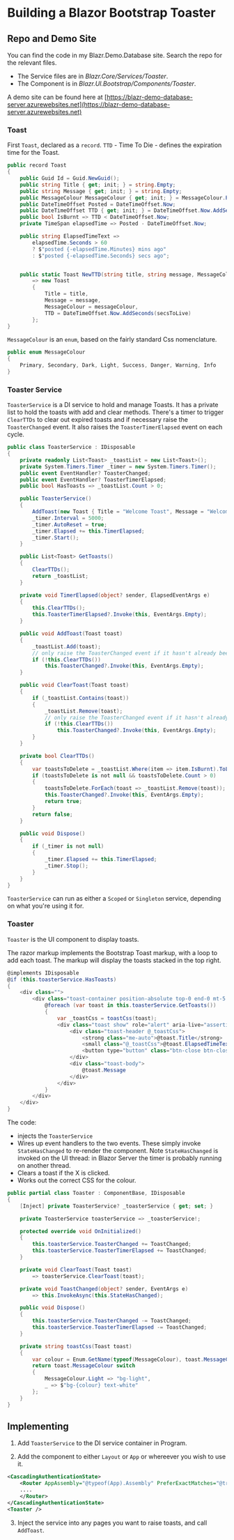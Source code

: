 # Building a Blazor Bootstrap Toaster

## Repo and Demo Site

You can find the code in my Blazr.Demo.Database site.  Search the repo for the relevant files.

- The Service files are in *Blazr.Core/Services/Toaster*.
- The Component is in *Blazr.UI.Bootstrap/Components/Toaster*.

A demo site can be found here at [https://blazr-demo-database-server.azurewebsites.net](https://blazr-demo-database-server.azurewebsites.net)

### Toast

First `Toast`, declared as a `record`.  `TTD` - Time To Die - defines the expiration time for the Toast.

```csharp
public record Toast
{
    public Guid Id = Guid.NewGuid();
    public string Title { get; init; } = string.Empty;
    public string Message { get; init; } = string.Empty;
    public MessageColour MessageColour { get; init; } = MessageColour.Primary;
    public DateTimeOffset Posted = DateTimeOffset.Now;
    public DateTimeOffset TTD { get; init; } = DateTimeOffset.Now.AddSeconds(30);
    public bool IsBurnt => TTD < DateTimeOffset.Now;
    private TimeSpan elapsedTime => Posted - DateTimeOffset.Now;

    public string ElapsedTimeText =>
        elapsedTime.Seconds > 60
        ? $"posted {-elapsedTime.Minutes} mins ago"
        : $"posted {-elapsedTime.Seconds} secs ago";


    public static Toast NewTTD(string title, string message, MessageColour messageColour, int secsToLive)
        => new Toast
        {
            Title = title,
            Message = message,
            MessageColour = messageColour,
            TTD = DateTimeOffset.Now.AddSeconds(secsToLive)
        };
}
```

`MessageColour` is an `enum`, based on the fairly standard Css nomenclature.

```csharp
public enum MessageColour
{
    Primary, Secondary, Dark, Light, Success, Danger, Warning, Info
}
```

### Toaster Service

`ToasterService` is a DI service to hold and manage Toasts.  It has a private list to hold the toasts with add and clear methods.  There's a timer to trigger `ClearTTDs` to clear out expired toasts and if necessary raise the `ToasterChanged` event.  It also raises the `ToasterTimerElapsed` event on each cycle.

```csharp
public class ToasterService : IDisposable
{
    private readonly List<Toast> _toastList = new List<Toast>();
    private System.Timers.Timer _timer = new System.Timers.Timer();
    public event EventHandler? ToasterChanged;
    public event EventHandler? ToasterTimerElapsed;
    public bool HasToasts => _toastList.Count > 0;

    public ToasterService()
    {
        AddToast(new Toast { Title = "Welcome Toast", Message = "Welcome to this Application.  I'll disappear after 15 seconds.", TTD = DateTimeOffset.Now.AddSeconds(10) });
        _timer.Interval = 5000;
        _timer.AutoReset = true;
        _timer.Elapsed += this.TimerElapsed;
        _timer.Start();
    }

    public List<Toast> GetToasts()
    {
        ClearTTDs();
        return _toastList;
    }

    private void TimerElapsed(object? sender, ElapsedEventArgs e)
    { 
        this.ClearTTDs();
        this.ToasterTimerElapsed?.Invoke(this, EventArgs.Empty);
    }

    public void AddToast(Toast toast)
    {
        _toastList.Add(toast);
        // only raise the ToasterChanged event if it hasn't already been raised by ClearTTDs
        if (!this.ClearTTDs())
            this.ToasterChanged?.Invoke(this, EventArgs.Empty);
    }

    public void ClearToast(Toast toast)
    {
        if (_toastList.Contains(toast))
        {
            _toastList.Remove(toast);
            // only raise the ToasterChanged event if it hasn't already been raised by ClearTTDs
            if (!this.ClearTTDs())
                this.ToasterChanged?.Invoke(this, EventArgs.Empty);
        }
    }

    private bool ClearTTDs()
    {
        var toastsToDelete = _toastList.Where(item => item.IsBurnt).ToList();
        if (toastsToDelete is not null && toastsToDelete.Count > 0)
        {
            toastsToDelete.ForEach(toast => _toastList.Remove(toast));
            this.ToasterChanged?.Invoke(this, EventArgs.Empty);
            return true;
        }
        return false;
    }

    public void Dispose()
    {
        if (_timer is not null)
        {
            _timer.Elapsed += this.TimerElapsed;
            _timer.Stop();
        }
    }
}
```

`ToasterService` can run as either a `Scoped` or `Singleton` service, depending on what you're using it for.

### Toaster

`Toaster` is the UI component to display toasts.

The razor markup implements the Bootstrap Toast markup, with a loop to add each toast.  The markup will display the toasts stacked in the top right.

```csharp
@implements IDisposable
@if (this.toasterService.HasToasts)
{
    <div class="">
        <div class="toast-container position-absolute top-0 end-0 mt-5 pt-5 pe-2">
            @foreach (var toast in this.toasterService.GetToasts())
            {
                var _toastCss = toastCss(toast);
                <div class="toast show" role="alert" aria-live="assertive" aria-atomic="true">
                    <div class="toast-header @_toastCss">
                        <strong class="me-auto">@toast.Title</strong>
                        <small class="@_toastCss">@toast.ElapsedTimeText</small>
                        <button type="button" class="btn-close btn-close-white" aria-label="Close" @onclick="() => this.ClearToast(toast)"></button>
                    </div>
                    <div class="toast-body">
                        @toast.Message
                    </div>
                </div>
            }
        </div>
    </div>
}
```

The code:

- injects the `ToasterService`
- Wires up event handlers to the two events.  These simply invoke `StateHasChanged` to re-render the component.  Note `StateHasChanged` is invoked on the UI thread: in Blazor Server the timer is probably running on another thread.
- Clears a toast if the X is clicked.
- Works out the correct CSS for the colour.

```csharp
public partial class Toaster : ComponentBase, IDisposable
{
    [Inject] private ToasterService? _toasterService { get; set; }

    private ToasterService toasterService => _toasterService!;

    protected override void OnInitialized()
    { 
        this.toasterService.ToasterChanged += ToastChanged;
        this.toasterService.ToasterTimerElapsed += ToastChanged;
    }

    private void ClearToast(Toast toast)
        => toasterService.ClearToast(toast);

    private void ToastChanged(object? sender, EventArgs e)
        => this.InvokeAsync(this.StateHasChanged);

    public void Dispose()
    { 
        this.toasterService.ToasterChanged -= ToastChanged;
        this.toasterService.ToasterTimerElapsed -= ToastChanged;
    }

    private string toastCss(Toast toast)
    {
        var colour = Enum.GetName(typeof(MessageColour), toast.MessageColour)?.ToLower();
        return toast.MessageColour switch
        {
            MessageColour.Light => "bg-light",
            _ => $"bg-{colour} text-white"
        };
    }
}
```

## Implementing

1. Add `ToasterService` to the DI service container in Program.

2. Add the component to either `Layout` or `App` or whereever you wish to use it.

```xml
<CascadingAuthenticationState>
    <Router AppAssembly="@typeof(App).Assembly" PreferExactMatches="@true">
    ....
    </Router>
</CascadingAuthenticationState>
<Toaster />
```

3. Inject the service into any pages you want to raise toasts, and call `AddToast`.
